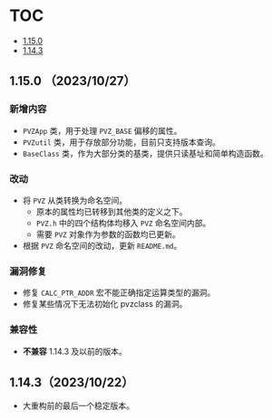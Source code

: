 # TOC
- [1.15.0](#1.15.0（2023/10/27）)
- [1.14.3](#1.14.3（2023/10/22）)

## 1.15.0 （2023/10/27）

### 新增内容

- `PVZApp` 类，用于处理 `PVZ_BASE` 偏移的属性。
- `PVZutil` 类，用于存放部分功能，目前只支持版本查询。
- `BaseClass` 类，作为大部分类的基类，提供只读基址和简单构造函数。

### 改动

- 将 `PVZ` 从类转换为命名空间。
  - 原本的属性均已转移到其他类的定义之下。
  - `PVZ.h` 中的四个结构体均移入 `PVZ` 命名空间内部。
  - 需要 `PVZ` 对象作为参数的函数均已更新。
- 根据 `PVZ` 命名空间的改动，更新 `README.md`。

### 漏洞修复

- 修复 `CALC_PTR_ADDR` 宏不能正确指定运算类型的漏洞。
- 修复某些情况下无法初始化 pvzclass 的漏洞。

### 兼容性

- **不兼容** 1.14.3 及以前的版本。

## 1.14.3（2023/10/22）
- 大重构前的最后一个稳定版本。